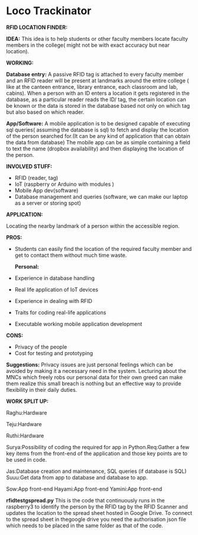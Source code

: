 # Loco Trackinator


**RFID LOCATION FINDER:**

**IDEA:**
This idea is to help students or other faculty members locate faculty members in the college( might not be with exact accuracy but near location).


**WORKING:**


**Database entry:**
A passive RFID tag is attached to every faculty member and an RFID reader will be present at landmarks around the entire college ( like at the canteen entrance, library entrance, each classroom and lab, cabins).
When a person with an ID enters a location it gets registered in the database, as a particular reader reads the ID/ tag, the certain location can be known or  the data is stored in the database based not only on which tag but also based on which reader.

**App/Software:**
A mobile application is to be designed capable of executing sql queries( assuming the database is sql) to fetch and display the location of the person searched for.(It can be any kind of application that can obtain the data from database)
The mobile app can be as simple containing a field to text the name (dropbox availability) and then displaying the location of the person.

**INVOLVED STUFF:**

-	RFID (reader, tag)
-	IoT (raspberry or Arduino with modules )
-	Mobile App dev(software)
-	Database management and queries  (software, we can make our laptop as a server or storing spot)

**APPLICATION:**

Locating the nearby landmark of a person within the accessible region.


**PROS:**
-	Students can easily find the location of the required faculty member and get to contact them without much time waste.
    
    **Personal:**
-	Experience in database handling
-	Real life application of IoT devices
-	Experience in dealing with RFID
-	Traits for coding real-life applications
-	Executable working mobile application development

**CONS:**
-	Privacy of the people
-	Cost for testing and prototyping




**Suggestions:**
Privacy issues are just personal feelings which can be avoided by making it a necessary need in the system.
Lecturing about the MNCs which freely robs our personal data for their own greed can make them realize this small breach is nothing but an effective way to provide flexibility in their daily duties.


**WORK SPLIT UP:**

Raghu:Hardware

Teju:Hardware

Ruthi:Hardware

Surya:Possibility of coding the required for app in Python.Req:Gather a few key items from the front-end of the application and those key points are to be used in code.

Jas:Database creation and maintenance, SQL queries (if database is SQL)
Suuu:Get data from app to database and database to app.

Sow:App front-end
Hayami:App front-end
Yamini:App front-end

**rfidtestgspread.py**
This is the code that continuously runs in the raspberry3 to identify the person by the RFID tag by the RFID Scanner and updates the location to the 
spread sheet hosted in Google Drive. To connect to the spread sheet in thegoogle drive you need the authorisation json file which needs to be placed in the same folder as that of the code.


